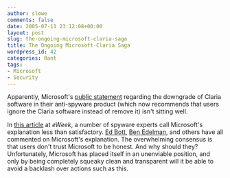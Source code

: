 ```yaml
---
author: slowe
comments: false
date: 2005-07-11 23:12:08+00:00
layout: post
slug: the-ongoing-microsoft-claria-saga
title: The Ongoing Microsoft-Claria Saga
wordpress_id: 42
categories: Rant
tags:
- Microsoft
- Security
---
```


Apparently, Microsoft's [public statement](http://www.microsoft.com/athome/security/spyware/software/claria_letter.mspx) regarding the downgrade of Claria software in their anti-spyware product (which now recommends that users ignore the Claria software instead of remove it) isn't sitting well.

In [this article](http://www.eweek.com/article2/0,1759,1835770,00.asp) at _eWeek_, a number of spyware experts call Microsoft's explanation less than satisfactory.  [Ed Bott](http://www.edbott.com/weblog/archives/000844.html), [Ben Edelman](http://www.benedelman.org/news/063005-1.html), and others have all commented on Microsoft's explanation. The overwhelming consensus is that users don't trust Microsoft to be honest. And why should they? Unfortunately, Microsoft has placed itself in an unenviable position, and only by being completely squeaky clean and transparent will it be able to avoid a backlash over actions such as this.

